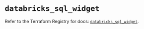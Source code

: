 # `databricks_sql_widget`

Refer to the Terraform Registry for docs: [`databricks_sql_widget`](https://registry.terraform.io/providers/databricks/databricks/1.85.0/docs/resources/sql_widget).
